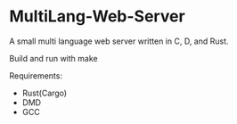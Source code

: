 # MultiLang-Web-Server
A small multi language web server written in C, D, and Rust.

Build and run with make

Requirements:
- Rust(Cargo)
- DMD
- GCC